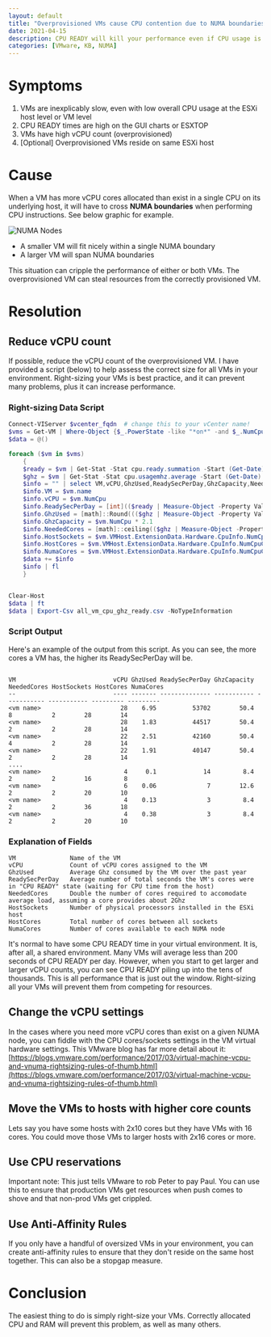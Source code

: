 ```yaml
---
layout: default
title: "Overprovisioned VMs cause CPU contention due to NUMA boundaries"
date: 2021-04-15
description: CPU READY will kill your performance even if CPU usage is low
categories: [VMware, KB, NUMA]
---
```


# Symptoms

1. VMs are inexplicably slow, even with low overall CPU usage at the ESXi host level or VM level
2. CPU READY times are high on the GUI charts or ESXTOP
3. VMs have high vCPU count (overprovisioned)
4. \[Optional\] Overprovisioned VMs reside on same ESXi host

# Cause

When a VM has more vCPU cores allocated than exist in a single CPU on its underlying host, it will have to cross **NUMA boundaries** when performing CPU instructions.  See below graphic for example.

![NUMA Nodes](https://daveshap.github.io/DavidShapiroBlog/assets/numa.png)

- A smaller VM will fit nicely within a single NUMA boundary
- A larger VM will span NUMA boundaries

This situation can cripple the performance of either or both VMs. The overprovisioned VM can steal resources from the correctly provisioned VM. 

# Resolution

## Reduce vCPU count

If possible, reduce the vCPU count of the overprovisioned VM. I have provided a script (below) to help assess the correct size for all VMs in your environment. Right-sizing your VMs is best practice, and it can prevent many problems, plus it can increase performance. 

### Right-sizing Data Script

```powershell
Connect-VIServer $vcenter_fqdn  # change this to your vCenter name!
$vms = Get-VM | Where-Object {$_.PowerState -like "*on*" -and $_.NumCpu -ge 4}  # Most VMs with fewer than 4vCPU are boring
$data = @()

foreach ($vm in $vms)
    {
    $ready = $vm | Get-Stat -Stat cpu.ready.summation -Start (Get-Date).AddDays(-365)
    $ghz = $vm | Get-Stat -Stat cpu.usagemhz.average -Start (Get-Date).AddDays(-365)
    $info = "" | select VM,vCPU,GhzUsed,ReadySecPerDay,GhzCapacity,NeededCores,HostSockets,HostCores,NumaCores
    $info.VM = $vm.name
    $info.vCPU = $vm.NumCpu
    $info.ReadySecPerDay = [int](($ready | Measure-Object -Property Value -Average).Average / 1000)
    $info.GhzUsed = [math]::Round((($ghz | Measure-Object -Property Value -Average).Average / 1000), 2)
    $info.GhzCapacity = $vm.NumCpu * 2.1
    $info.NeededCores = [math]::ceiling(($ghz | Measure-Object -Property Value -Average).Average / 2100) * 2
    $info.HostSockets = $vm.VMHost.ExtensionData.Hardware.CpuInfo.NumCpuPackages
    $info.HostCores = $vm.VMHost.ExtensionData.Hardware.CpuInfo.NumCpuCores
    $info.NumaCores = $vm.VMHost.ExtensionData.Hardware.CpuInfo.NumCpuCores / $vm.VMHost.ExtensionData.Hardware.CpuInfo.NumCpuPackages
    $data += $info
    $info | fl
    }


Clear-Host
$data | ft
$data | Export-Csv all_vm_cpu_ghz_ready.csv -NoTypeInformation
```

### Script Output

Here's an example of the output from this script. As you can see, the more cores a VM has, the higher its ReadySecPerDay will be. 

```

VM                           vCPU GhzUsed ReadySecPerDay GhzCapacity NeededCores HostSockets HostCores NumaCores
--                           ---- ------- -------------- ----------- ----------- ----------- --------- ---------
<vm name>                      28    6.95          53702        50.4           8           2        28        14
<vm name>                      28    1.83          44517        50.4           2           2        28        14
<vm name>                      22    2.51          42160        50.4           4           2        28        14
<vm name>                      22    1.91          40147        50.4           2           2        28        14
....
<vm name>                       4     0.1             14         8.4           2           2        16         8
<vm name>                       6    0.06              7        12.6           2           2        20        10
<vm name>                       4    0.13              3         8.4           2           2        36        18
<vm name>                       4    0.38              3         8.4           2           2        20        10
```

### Explanation of Fields


```
VM               Name of the VM
vCPU             Count of vCPU cores assigned to the VM 
GhzUsed          Average Ghz consumed by the VM over the past year 
ReadySecPerDay   Average number of total seconds the VM's cores were in "CPU READY" state (waiting for CPU time from the host) 
NeededCores      Double the number of cores required to accomodate average load, assuming a core provides about 2Ghz 
HostSockets      Number of physical processors installed in the ESXi host 
HostCores        Total number of cores between all sockets 
NumaCores        Number of cores available to each NUMA node 
```

It's normal to have some CPU READY time in your virtual environment. It is, after all, a shared environment. Many VMs will average less than 200 seconds of CPU READY per day. However, when you start to get larger and larger vCPU counts, you can see CPU READY piling up into the tens of thousands. This is all performance that is just out the window. Right-sizing all your VMs will prevent them from competing for resources.

## Change the vCPU settings

In the cases where you need more vCPU cores than exist on a given NUMA node, you can fiddle with the CPU cores/sockets settings in the VM virtual hardware settings. This VMware blog has far more detail about it: [https://blogs.vmware.com/performance/2017/03/virtual-machine-vcpu-and-vnuma-rightsizing-rules-of-thumb.html](https://blogs.vmware.com/performance/2017/03/virtual-machine-vcpu-and-vnuma-rightsizing-rules-of-thumb.html)

## Move the VMs to hosts with higher core counts

Lets say you have some hosts with 2x10 cores but they have VMs with 16 cores. You could move those VMs to larger hosts with 2x16 cores or more. 

## Use CPU reservations

Important note: This just tells VMware to rob Peter to pay Paul. You can use this to ensure that production VMs get resources when push comes to shove and that non-prod VMs get crippled. 

## Use Anti-Affinity Rules

If you only have a handful of oversized VMs in your environment, you can create anti-affinity rules to ensure that they don't reside on the same host together. This can also be a stopgap measure. 

# Conclusion

The easiest thing to do is simply right-size your VMs. Correctly allocated CPU and RAM will prevent this problem, as well as many others. 









